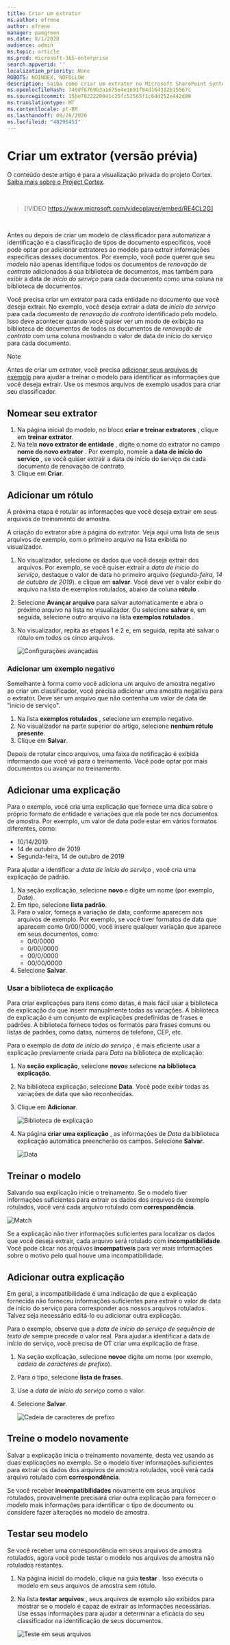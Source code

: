 ```yaml
---
title: Criar um extrator
ms.author: efrene
author: efrene
manager: pamgreen
ms.date: 8/1/2020
audience: admin
ms.topic: article
ms.prod: microsoft-365-enterprise
search.appverid: ''
localization_priority: None
ROBOTS: NOINDEX, NOFOLLOW
description: Saiba como criar um extrator no Microsoft SharePoint Syntex.
ms.openlocfilehash: 740df6769b3a1675e4e1691f84d164312b15567c
ms.sourcegitcommit: 15be7822220041c25fc52565f1c64d252e442d89
ms.translationtype: MT
ms.contentlocale: pt-BR
ms.lasthandoff: 09/28/2020
ms.locfileid: "48295451"
---
```

# <a name="create-an-extractor-preview"></a>Criar um extrator (versão prévia)

O conteúdo deste artigo é para a visualização privada do projeto Cortex. [Saiba mais sobre o Project Cortex](https://aka.ms/projectcortex).

</br>

> [!VIDEO https://www.microsoft.com/videoplayer/embed/RE4CL2G]

</br> 

Antes ou depois de criar um modelo de classificador para automatizar a identificação e a classificação de tipos de documento específicos, você pode optar por adicionar extratores ao modelo para extrair informações específicas desses documentos. Por exemplo, você pode querer que seu modelo não apenas identifique todos os documentos de *renovação de contrato* adicionados à sua biblioteca de documentos, mas também para exibir a data de *início do serviço* para cada documento como uma coluna na biblioteca de documentos.

Você precisa criar um extrator para cada entidade no documento que você deseja extrair. No exemplo, você deseja extrair a data de *início do serviço* para cada documento de *renovação de contrato* identificado pelo modelo. Isso deve acontecer quando você quiser ver um modo de exibição na biblioteca de documentos de todos os documentos de *renovação de contrato* com uma coluna mostrando o valor de data de início do serviço para cada documento.

> [!NOTE]
> Antes de criar um extrator, você precisa [adicionar seus arquivos de exemplo](https://docs.microsoft.com/microsoft-365/contentunderstanding/create-a-classifier#add-your-example-files) para ajudar a treinar o modelo para identificar as informações que você deseja extrair. Use os mesmos arquivos de exemplo usados para criar seu classificador.

## <a name="name-your-extractor"></a>Nomear seu extrator

1. Na página inicial do modelo, no bloco **criar e treinar extratores** , clique em **treinar extrator**.
2. Na tela **novo extrator de entidade** , digite o nome do extrator no campo **nome do novo extrator** . Por exemplo, nomeie a **data de início do serviço** , se você quiser extrair a data de início do serviço de cada documento de renovação de contrato.
3. Clique em **Criar**.

## <a name="add-a-label"></a>Adicionar um rótulo

A próxima etapa é rotular as informações que você deseja extrair em seus arquivos de treinamento de amostra.

A criação do extrator abre a página do extrator. Veja aqui uma lista de seus arquivos de exemplo, com o primeiro arquivo na lista exibida no visualizador.

1. No visualizador, selecione os dados que você deseja extrair dos arquivos. Por exemplo, se você quiser extrair a *data de início do serviço*, destaque o valor de data no primeiro arquivo (*segunda-feira, 14 de outubro de 2019*). e clique em **salvar**.  Você deve ver o valor exibir do arquivo na lista de exemplos rotulados, abaixo da coluna **rótulo** .
2. Selecione **Avançar arquivo** para salvar automaticamente e abra o próximo arquivo na lista no visualizador. Ou selecione **salvar** e, em seguida, selecione outro arquivo na lista **exemplos rotulados** .
3. No visualizador, repita as etapas 1 e 2 e, em seguida, repita até salvar o rótulo em todos os cinco arquivos.

    ![Configurações avançadas](../media/content-understanding/select-service-start-date.png) 

### <a name="add-a-negative-example"></a>Adicionar um exemplo negativo

Semelhante à forma como você adiciona um arquivo de amostra negativo ao criar um classificador, você precisa adicionar uma amostra negativa para o extrator. Deve ser um arquivo que não contenha um valor de data de "início de serviço".

1. Na lista **exemplos rotulados** , selecione um exemplo negativo.
2. No visualizador na parte superior do artigo, selecione **nenhum rótulo presente**.
3. Clique em **Salvar**.
 
Depois de rotular cinco arquivos, uma faixa de notificação é exibida informando que você vá para o treinamento. Você pode optar por mais documentos ou avançar no treinamento. 

## <a name="add-an-explanation"></a>Adicionar uma explicação

Para o exemplo, você cria uma explicação que fornece uma dica sobre o próprio formato de entidade e variações que ela pode ter nos documentos de amostra. Por exemplo, um valor de data pode estar em vários formatos diferentes, como:
- 10/14/2019
- 14 de outubro de 2019
- Segunda-feira, 14 de outubro de 2019
 

Para ajudar a identificar a *data de início do serviço* , você cria uma explicação de padrão.

1. Na seção explicação, selecione **novo** e digite um nome (por exemplo, *Data*).
2. Em tipo, selecione **lista padrão**.
3. Para o valor, forneça a variação de data, conforme aparecem nos arquivos de exemplo. Por exemplo, se você tiver formatos de data que aparecem como 0/00/0000, você insere qualquer variação que aparece em seus documentos, como:
    - 0/0/0000
    - 0/00/0000
    - 00/0/0000
    - 00/00/0000
4. Selecione **Salvar**.

### <a name="use-the-explanation-library"></a>Usar a biblioteca de explicação

Para criar explicações para itens como datas, é mais fácil usar a biblioteca de explicação do que inserir manualmente todas as variações. A biblioteca de explicação é um conjunto de explicações predefinidas de frases e padrões. A biblioteca fornece todos os formatos para frases comuns ou listas de padrões, como datas, números de telefone, CEP, etc. 

Para o exemplo de *data de início do serviço* , é mais eficiente usar a explicação previamente criada para *Data* na biblioteca de explicação:

1. Na **seção explicação**, selecione **novo**e selecione **na biblioteca explicação**.
2. Na biblioteca explicação, selecione **Data**. Você pode exibir todas as variações de data que são reconhecidas.
3. Clique em **Adicionar**.</br>

    ![Biblioteca de explicação](../media/content-understanding/explanation-library.png) 

4. Na página **criar uma explicação** , as informações de *Data* da biblioteca explicação automática preencherão os campos. Selecione **Salvar**.</br>

    ![Data](../media/content-understanding/date-explanation-library.png) 

## <a name="train-the-model"></a>Treinar o modelo 

Salvando sua explicação inicie o treinamento. Se o modelo tiver informações suficientes para extrair os dados dos arquivos de exemplo rotulados, você verá cada arquivo rotulado com **correspondência**.  

![Match](../media/content-understanding/match2.png) 

Se a explicação não tiver informações suficientes para localizar os dados que você deseja extrair, cada arquivo será rotulado com **incompatibilidade**. Você pode clicar nos arquivos **incompatíveis** para ver mais informações sobre o motivo pelo qual houve uma incompatibilidade.


## <a name="add-another-explanation"></a>Adicionar outra explicação

Em geral, a incompatibilidade é uma indicação de que a explicação fornecida não forneceu informações suficientes para extrair o valor de data de início do serviço para corresponder aos nossos arquivos rotulados. Talvez seja necessário editá-lo ou adicionar outra explicação.

Para o exemplo, observe que a *data de início do serviço de sequência de texto de* sempre precede o valor real. Para ajudar a identificar a data de início do serviço, você precisa de OT criar uma explicação de frase.

1. Na seção explicação, selecione **novo**e digite um nome (por exemplo, *cadeia de caracteres de prefixo*).
2. Para o tipo, selecione **lista de frases**.
3. Use a *data de início do serviço* como o valor.
4. Selecione **Salvar**.

    ![Cadeia de caracteres de prefixo](../media/content-understanding/prefix-string.png) 

## <a name="train-the-model-again"></a>Treine o modelo novamente

Salvar a explicação inicia o treinamento novamente, desta vez usando as duas explicações no exemplo. Se o modelo tiver informações suficientes para extrair os dados dos arquivos de amostra rotulados, você verá cada arquivo rotulado com **correspondência**. 

Se você receber **incompatibilidades** novamente em seus arquivos rotulados, provavelmente precisará criar outra explicação para fornecer o modelo mais informações para identificar o tipo de documento ou considere fazer alterações no modelo de amostra.

## <a name="test-your-model"></a>Testar seu modelo

Se você receber uma correspondência em seus arquivos de amostra rotulados, agora você pode testar o modelo nos arquivos de amostra não rotulados restantes.

1. Na página inicial do modelo, clique na guia **testar** .  Isso executa o modelo em seus arquivos de amostra sem rótulo.
2. Na lista **testar arquivos** , seus arquivos de exemplo são exibidos para mostrar se o modelo é capaz de extrair as informações necessárias. Use essas informações para ajudar a determinar a eficácia do seu classificador na identificação de seus documentos.

    ![Teste em seus arquivos](../media/content-understanding/test-filies-extractor.png) 
